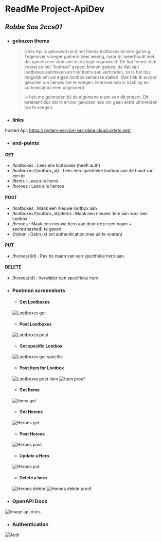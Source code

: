 # **ReadMe Project-ApiDev**
## _Robbe Sas 2ccs01_
* ### gekozen thema
  > Deze Api is gebouwd rond het thema lootboxes binnen gaming. Tegenover vroeger game ik zeer weinig, maar dit weerhoudt niet dat gamen een stuk van mijn jeugd is geweest. De Api focust zich vooral op het "lootbox" aspect binnen games. de Api kan lootboxes aanmaken en hier items aan verbinden, zo is het dus mogelijk om uw eigen lootbox samen te stellen. Ook heb ik ervoor gekozen om heroes toe te voegen. Hiermee heb ik hashing en authenication mee uitgevoerd.
  >
  > Ik heb me gehouden bij de algemene eisen van dit project. Dit betekent dus dat ik ervoor gekozen heb om geen extra uitrbreiden toe te voegen.

* ### links
hosted Api: https://system-service-sasrobbe.cloud.okteto.net/

* ### end-points
#### GET
  * /lootboxes : Lees alle lootboxes (heeft auth)
  * /lootboxes/{lootbox_id} : Lees een specifieke lootbox aan de hand van een id
  * /items : Lees alle items
  * /heroes : Lees alle heroes
#### POST
  * /lootboxes : Maak een nieuwe lootbox aan
  * /lootboxes/{lootbox_id}/items : Maak een nieuwe item aan voor een lootbox
  * /heroes : Maak een nieuwe hero aan door deze een naam + secret(hashed) te geven
  * (/token : Gebruikt om authentication mee uit te voeren)
#### PUT
  * /heroes/{id} : Pas de naam van een specifieke hero aan
#### DELETE
  * /heroes{id} : Verwijder een specifieke hero

* ### Postman screenshots
  * #### Get Lootboxes
  ![Lootboxes get]()
  * #### Post Lootboxes
  ![Lootboxes post](https://i.imgur.com/K2wA3l5.png)
  * #### Get specific Lootbox
  ![Lootboxes get specific](https://i.imgur.com/w34ReYx.png)
  * #### Post Item for Lootbox
  ![Lootboxes post Item](https://i.imgur.com/tfRBj4D.png)
  ![Item proof](https://i.imgur.com/dwRSIf3.png)
  * #### Get Items
  ![Items get](https://i.imgur.com/9nAKP7B.png)
  * #### Get Heroes
  ![Heroes get](https://i.imgur.com/doomwux.png)
  * #### Post Heroes
  ![Heroes post](https://i.imgur.com/PhSrJJK.png)
  * #### Update a Hero
  ![Heroes put](https://i.imgur.com/utOx6aD.png)
  * #### Delete a hero
  ![Heroes delete](https://i.imgur.com/Suid8ck.png)
  ![Heroes delete proof](https://i.imgur.com/8sWg5a8.png)
  
* ### OpenAPI Docs
![Image api docs](https://i.imgur.com/zG1mp95.png)

* ### Authentication
![Auth](https://i.imgur.com/clfpQ8x.png)
